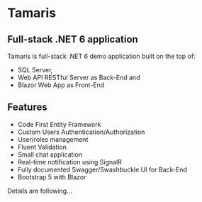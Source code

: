 # Tamaris
## Full-stack .NET 6 application

Tamaris is full-stack .NET 6 demo application built on the top of:

- SQL Server,
- Web API RESTful Server as Back-End and
- Blazor Web App as Front-End

## Features

- Code First Entity Framework
- Custom Users Authentication/Authorization
- User/roles management
- Fluent Validation
- Small chat application
- Real-time notification using SignalR
- Fully documented Swagger/Swashbuckle UI for Back-End
- Bootstrap 5 with Blazor


Details are following...